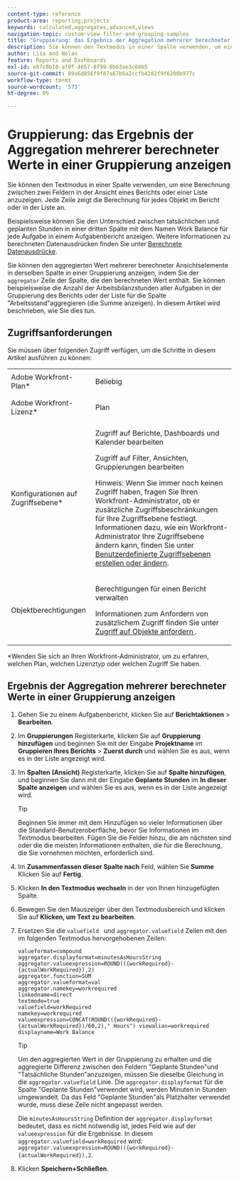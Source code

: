 ```yaml
---
content-type: reference
product-area: reporting;projects
keywords: calculated,aggregates,advanced,views
navigation-topic: custom-view-filter-and-grouping-samples
title: "Gruppierung: das Ergebnis der Aggregation mehrerer berechneter Werte in einer Gruppierung anzeigen"
description: Sie können den Textmodus in einer Spalte verwenden, um eine Berechnung zwischen zwei Feldern in der Ansicht eines Berichts oder einer Liste anzuzeigen. Jede Zeile zeigt die Berechnung für jedes Objekt im Bericht oder in der Liste an.
author: Lisa and Nolan
feature: Reports and Dashboards
exl-id: e67c0b10-af9f-4657-8f99-8b63ae3c0865
source-git-commit: 89a6d856f9f87a67b6a2ccfb4282f9f6200b977c
workflow-type: tm+mt
source-wordcount: '573'
ht-degree: 0%

---
```


# Gruppierung: das Ergebnis der Aggregation mehrerer berechneter Werte in einer Gruppierung anzeigen

Sie können den Textmodus in einer Spalte verwenden, um eine Berechnung zwischen zwei Feldern in der Ansicht eines Berichts oder einer Liste anzuzeigen. Jede Zeile zeigt die Berechnung für jedes Objekt im Bericht oder in der Liste an.

Beispielsweise können Sie den Unterschied zwischen tatsächlichen und geplanten Stunden in einer dritten Spalte mit dem Namen Work Balance für jede Aufgabe in einem Aufgabenbericht anzeigen. Weitere Informationen zu berechneten Datenausdrücken finden Sie unter [Berechnete Datenausdrücke](../../../reports-and-dashboards/reports/calc-cstm-data-reports/calculated-data-expressions.md).

Sie können den aggregierten Wert mehrerer berechneter Ansichtselemente in derselben Spalte in einer Gruppierung anzeigen, indem Sie der `aggregator` Zeile der Spalte, die den berechneten Wert enthält. Sie können beispielsweise die Anzahl der Arbeitsbilanzstunden aller Aufgaben in der Gruppierung des Berichts oder der Liste für die Spalte &quot;Arbeitsstand&quot;aggregieren (die Summe anzeigen). In diesem Artikel wird beschrieben, wie Sie dies tun.

## Zugriffsanforderungen

Sie müssen über folgenden Zugriff verfügen, um die Schritte in diesem Artikel ausführen zu können:

<table style="table-layout:auto"> 
 <col> 
 <col> 
 <tbody> 
  <tr> 
   <td role="rowheader">Adobe Workfront-Plan*</td> 
   <td> <p>Beliebig</p> </td> 
  </tr> 
  <tr> 
   <td role="rowheader">Adobe Workfront-Lizenz*</td> 
   <td> <p>Plan </p> </td> 
  </tr> 
  <tr> 
   <td role="rowheader">Konfigurationen auf Zugriffsebene*</td> 
   <td> <p>Zugriff auf Berichte, Dashboards und Kalender bearbeiten</p> <p>Zugriff auf Filter, Ansichten, Gruppierungen bearbeiten</p> <p>Hinweis: Wenn Sie immer noch keinen Zugriff haben, fragen Sie Ihren Workfront-Administrator, ob er zusätzliche Zugriffsbeschränkungen für Ihre Zugriffsebene festlegt. Informationen dazu, wie ein Workfront-Administrator Ihre Zugriffsebene ändern kann, finden Sie unter <a href="../../../administration-and-setup/add-users/configure-and-grant-access/create-modify-access-levels.md" class="MCXref xref">Benutzerdefinierte Zugriffsebenen erstellen oder ändern</a>.</p> </td> 
  </tr> 
  <tr> 
   <td role="rowheader">Objektberechtigungen</td> 
   <td> <p>Berechtigungen für einen Bericht verwalten</p> <p>Informationen zum Anfordern von zusätzlichem Zugriff finden Sie unter <a href="../../../workfront-basics/grant-and-request-access-to-objects/request-access.md" class="MCXref xref">Zugriff auf Objekte anfordern </a>.</p> </td> 
  </tr> 
 </tbody> 
</table>

&#42;Wenden Sie sich an Ihren Workfront-Administrator, um zu erfahren, welchen Plan, welchen Lizenztyp oder welchen Zugriff Sie haben.

## Ergebnis der Aggregation mehrerer berechneter Werte in einer Gruppierung anzeigen

1. Gehen Sie zu einem Aufgabenbericht, klicken Sie auf **Berichtaktionen** > **Bearbeiten**.
1. Im **Gruppierungen** Registerkarte, klicken Sie auf **Gruppierung hinzufügen** und beginnen Sie mit der Eingabe **Projektname** im **Gruppieren Ihres Berichts** > **Zuerst durch** und wählen Sie es aus, wenn es in der Liste angezeigt wird.

1. Im **Spalten (Ansicht)** Registerkarte, klicken Sie auf **Spalte hinzufügen**, und beginnen Sie dann mit der Eingabe **Geplante Stunden** im **In dieser Spalte anzeigen** und wählen Sie es aus, wenn es in der Liste angezeigt wird.

   >[!TIP]
   >
   >Beginnen Sie immer mit dem Hinzufügen so vieler Informationen über die Standard-Benutzeroberfläche, bevor Sie Informationen im Textmodus bearbeiten. Fügen Sie die Felder hinzu, die am nächsten sind oder die die meisten Informationen enthalten, die für die Berechnung, die Sie vornehmen möchten, erforderlich sind.

1. Im **Zusammenfassen dieser Spalte nach** Feld, wählen Sie **Summe** Klicken Sie auf **Fertig**.
1. Klicken **In den Textmodus wechseln** in der von Ihnen hinzugefügten Spalte.
1. Bewegen Sie den Mauszeiger über den Textmodusbereich und klicken Sie auf **Klicken, um Text zu bearbeiten**.
1. Ersetzen Sie die `valuefield ` und `aggregator.valuefield` Zeilen mit den im folgenden Textmodus hervorgehobenen Zeilen:

   ```
   valueformat=compound
   aggregator.displayformat=minutesAsHoursString
   aggregator.valueexpression=ROUND(({workRequired}-{actualWorkRequired}),2)
   aggregator.function=SUM
   aggregator.valueformat=val
   aggregator.namekey=workrequired
   linkedname=direct
   textmode=true
   valuefield=workRequired
   namekey=workrequired
   valueexpression=CONCAT(ROUND(({workRequired}-{actualWorkRequired})/60,2)," Hours") viewalias=workrequired displayname=Work Balance
   ```

   >[!TIP]
   >
   >Um den aggregierten Wert in der Gruppierung zu erhalten und die aggregierte Differenz zwischen den Feldern &quot;Geplante Stunden&quot;und &quot;Tatsächliche Stunden&quot;anzuzeigen, müssen Sie dieselbe Gleichung in die `aggregator.valuefield` Linie. Die `aggregator.displayformat` für die Spalte &quot;Geplante Stunden&quot;verwendet wird, werden Minuten in Stunden umgewandelt. Da das Feld &quot;Geplante Stunden&quot;als Platzhalter verwendet wurde, muss diese Zeile nicht angepasst werden.
   >
   >
   >Die `minutesAsHoursString` Definition der `aggregator.displayformat` bedeutet, dass es nicht notwendig ist, jedes Feld wie auf der `valueexpression` für die Ergebnisse. In diesem `aggregator.valuefield=workRequired` wird: `aggregator.valueexpression=ROUND(({workRequired}-{actualWorkRequired}),2`.

1. Klicken **Speichern+Schließen**.
